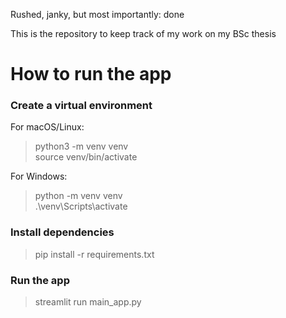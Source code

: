 Rushed, janky, but most importantly: done

This is the repository to keep track of my work on my BSc thesis

# How to run the app

### Create a virtual environment
For macOS/Linux:
> python3 -m venv venv  
> source venv/bin/activate

For Windows:
> python -m venv venv  
> .\venv\Scripts\activate

### Install dependencies
> pip install -r requirements.txt

### Run the app
> streamlit run main_app.py

